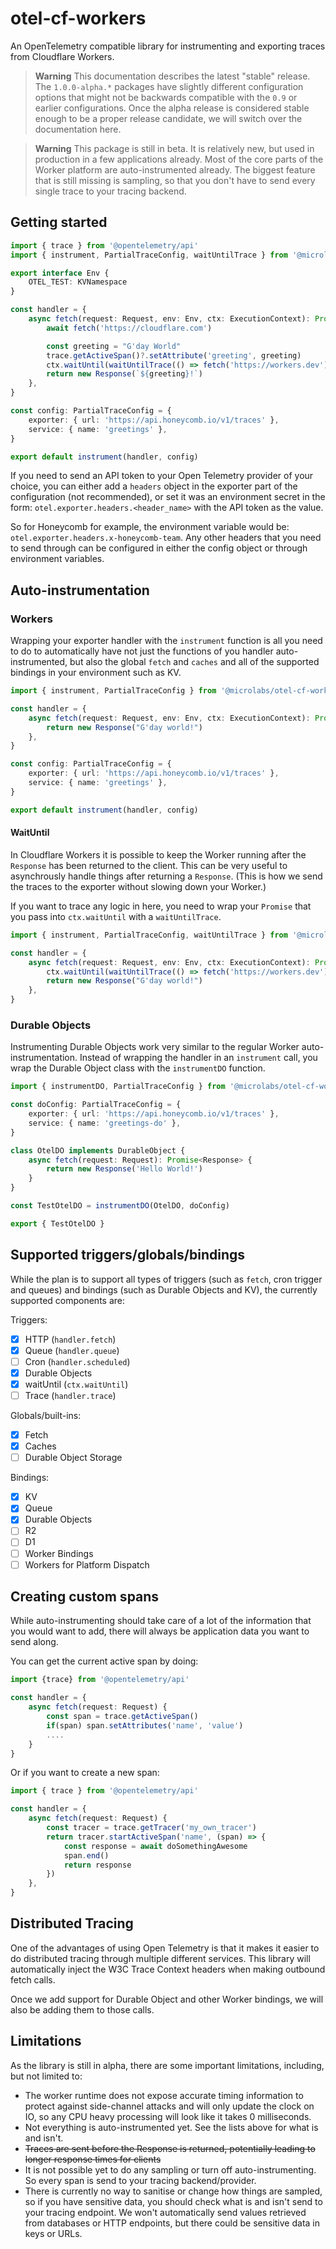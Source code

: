 # otel-cf-workers

An OpenTelemetry compatible library for instrumenting and exporting traces from Cloudflare Workers.

> **Warning**
> This documentation describes the latest "stable" release. The `1.0.0-alpha.*` packages have slightly different configuration options that might not be backwards compatible with the `0.9` or earlier configurations.
> Once the alpha release is considered stable enough to be a proper release candidate, we will switch over the documentation here.

> **Warning**
> This package is still in beta. It is relatively new, but used in production in a few applications already. Most of the core parts of the Worker platform are auto-instrumented already. The biggest feature that is still missing is sampling, so that you don't have to send every single trace to your tracing backend.

## Getting started

```typescript
import { trace } from '@opentelemetry/api'
import { instrument, PartialTraceConfig, waitUntilTrace } from '@microlabs/otel-cf-workers'

export interface Env {
	OTEL_TEST: KVNamespace
}

const handler = {
	async fetch(request: Request, env: Env, ctx: ExecutionContext): Promise<Response> {
		await fetch('https://cloudflare.com')

		const greeting = "G'day World"
		trace.getActiveSpan()?.setAttribute('greeting', greeting)
		ctx.waitUntil(waitUntilTrace(() => fetch('https://workers.dev')))
		return new Response(`${greeting}!`)
	},
}

const config: PartialTraceConfig = {
	exporter: { url: 'https://api.honeycomb.io/v1/traces' },
	service: { name: 'greetings' },
}

export default instrument(handler, config)
```

If you need to send an API token to your Open Telemetry provider of your choice, you can either add a `headers` object in the exporter part of the configuration (not recommended), or set it was an environment secret in the form: `otel.exporter.headers.<header_name>` with the API token as the value.

So for Honeycomb for example, the environment variable would be: `otel.exporter.headers.x-honeycomb-team`.
Any other headers that you need to send through can be configured in either the config object or through environment variables.

## Auto-instrumentation

### Workers

Wrapping your exporter handler with the `instrument` function is all you need to do to automatically have not just the functions of you handler auto-instrumented, but also the global `fetch` and `caches` and all of the supported bindings in your environment such as KV.

```typescript
import { instrument, PartialTraceConfig } from '@microlabs/otel-cf-workers'

const handler = {
	async fetch(request: Request, env: Env, ctx: ExecutionContext): Promise<Response> {
		return new Response("G'day world!")
	},
}

const config: PartialTraceConfig = {
	exporter: { url: 'https://api.honeycomb.io/v1/traces' },
	service: { name: 'greetings' },
}

export default instrument(handler, config)
```

#### WaitUntil

In Cloudflare Workers it is possible to keep the Worker running after the `Response` has been returned to the client. This can be very useful to asynchrously handle things after returning a `Response`. (This is how we send the traces to the exporter without slowing down your Worker.)

If you want to trace any logic in here, you need to wrap your `Promise` that you pass into `ctx.waitUntil` with a `waitUntilTrace`.

```typescript
import { instrument, PartialTraceConfig, waitUntilTrace } from '@microlabs/otel-cf-workers'

const handler = {
	async fetch(request: Request, env: Env, ctx: ExecutionContext): Promise<Response> {
		ctx.waitUntil(waitUntilTrace(() => fetch('https://workers.dev')))
		return new Response("G'day world!")
	},
}
```

### Durable Objects

Instrumenting Durable Objects work very similar to the regular Worker auto-instrumentation. Instead of wrapping the handler in an `instrument` call, you wrap the Durable Object class with the `instrumentDO` function.

```typescript
import { instrumentDO, PartialTraceConfig } from '@microlabs/otel-cf-workers'

const doConfig: PartialTraceConfig = {
	exporter: { url: 'https://api.honeycomb.io/v1/traces' },
	service: { name: 'greetings-do' },
}

class OtelDO implements DurableObject {
	async fetch(request: Request): Promise<Response> {
		return new Response('Hello World!')
	}
}

const TestOtelDO = instrumentDO(OtelDO, doConfig)

export { TestOtelDO }
```

## Supported triggers/globals/bindings

While the plan is to support all types of triggers (such as `fetch`, cron trigger and queues) and bindings (such as Durable Objects and KV), the currently supported components are:

Triggers:

- [x] HTTP (`handler.fetch`)
- [x] Queue (`handler.queue`)
- [ ] Cron (`handler.scheduled`)
- [x] Durable Objects
- [x] waitUntil (`ctx.waitUntil`)
- [ ] Trace (`handler.trace`)

Globals/built-ins:

- [x] Fetch
- [x] Caches
- [ ] Durable Object Storage

Bindings:

- [x] KV
- [x] Queue
- [x] Durable Objects
- [ ] R2
- [ ] D1
- [ ] Worker Bindings
- [ ] Workers for Platform Dispatch

## Creating custom spans

While auto-instrumenting should take care of a lot of the information that you would want to add, there will always be application data you want to send along.

You can get the current active span by doing:

```typescript
import {trace} from '@opentelemetry/api'

const handler = {
	async fetch(request: Request) {
		const span = trace.getActiveSpan()
		if(span) span.setAttributes('name', 'value')
		....
	}
}
```

Or if you want to create a new span:

```typescript
import { trace } from '@opentelemetry/api'

const handler = {
	async fetch(request: Request) {
		const tracer = trace.getTracer('my_own_tracer')
		return tracer.startActiveSpan('name', (span) => {
			const response = await doSomethingAwesome
			span.end()
			return response
		})
	},
}
```

## Distributed Tracing

One of the advantages of using Open Telemetry is that it makes it easier to do distributed tracing through multiple different services. This library will automatically inject the W3C Trace Context headers when making outbound fetch calls.

Once we add support for Durable Object and other Worker bindings, we will also be adding them to those calls.

## Limitations

As the library is still in alpha, there are some important limitations, including, but not limited to:

- The worker runtime does not expose accurate timing information to protect against side-channel attacks and will only update the clock on IO, so any CPU heavy processing will look like it takes 0 milliseconds.
- Not everything is auto-instrumented yet. See the lists above for what is and isn't.
- ~~Traces are sent before the Response is returned, potentially leading to longer response times for clients~~
- It is not possible yet to do any sampling or turn off auto-instrumenting. So every span is send to your tracing backend/provider.
- There is currently no way to sanitise or change how things are sampled, so if you have sensitive data, you should check what is and isn't send to your tracing endpoint. We won't automatically send values retrieved from databases or HTTP endpoints, but there could be sensitive data in keys or URLs.
